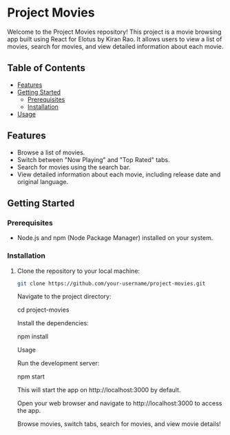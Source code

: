 # Project Movies

Welcome to the Project Movies repository! This project is a movie browsing app built using React for Elotus by Kiran Rao. It allows users to view a list of movies, search for movies, and view detailed information about each movie.

## Table of Contents

- [Features](#features)
- [Getting Started](#getting-started)
  - [Prerequisites](#prerequisites)
  - [Installation](#installation)
- [Usage](#usage)

## Features

- Browse a list of movies.
- Switch between "Now Playing" and "Top Rated" tabs.
- Search for movies using the search bar.
- View detailed information about each movie, including release date and original language.

## Getting Started

### Prerequisites

- Node.js and npm (Node Package Manager) installed on your system.

### Installation

1. Clone the repository to your local machine:


   ```sh
   git clone https://github.com/your-username/project-movies.git
   ```

   Navigate to the project directory:

   cd project-movies

    Install the dependencies:

    npm install

    Usage

    Run the development server:

    npm start

    This will start the app on http://localhost:3000 by default.

    Open your web browser and navigate to http://localhost:3000 to access the app.

    Browse movies, switch tabs, search for movies, and view movie details!

